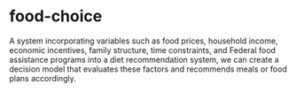 # food-choice
A system incorporating variables such as food prices, household income, economic incentives, family structure, time constraints, and Federal food assistance programs into a diet recommendation system, we can create a decision model that evaluates these factors and recommends meals or food plans accordingly.
